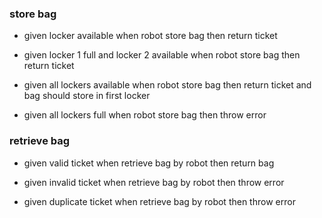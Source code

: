 ### store bag

- given locker available 
  when robot store bag
  then return ticket
  
- given locker 1 full and locker 2 available
  when robot store bag
  then return ticket

- given all lockers available
  when robot store bag
  then return ticket and bag should store in first locker
  
- given all lockers full
  when robot store bag
  then throw error
  
### retrieve bag

- given valid ticket
  when retrieve bag by robot
  then return bag
  
- given invalid ticket
  when retrieve bag by robot
  then throw error
  
- given duplicate ticket 
  when retrieve bag by robot
  then throw error
